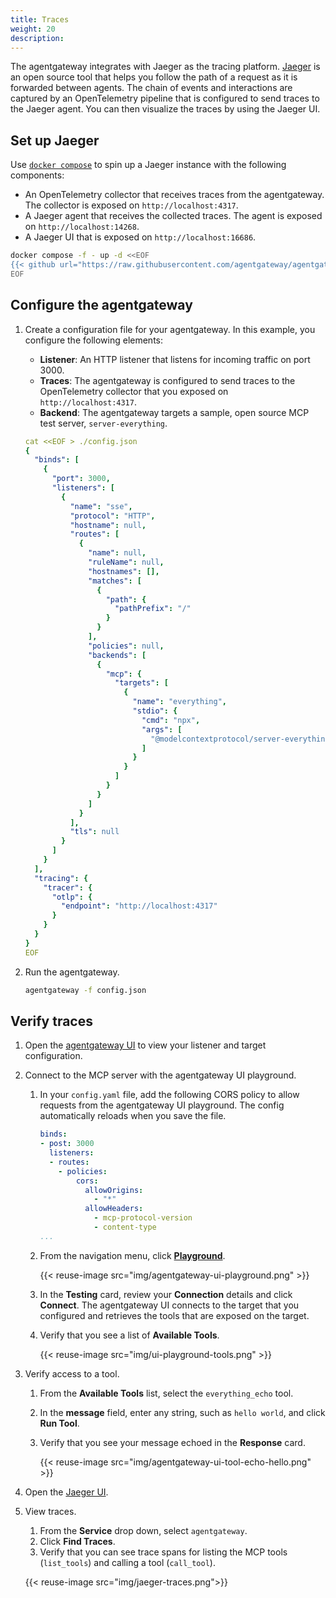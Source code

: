 ```yaml
---
title: Traces
weight: 20
description:
---
```


The agentgateway integrates with Jaeger as the tracing platform. [Jaeger](https://www.jaegertracing.io) is an open source tool that helps you follow the path of a request as it is forwarded between agents. The chain of events and interactions are captured by an OpenTelemetry pipeline that is configured to send traces to the Jaeger agent. You can then visualize the traces by using the Jaeger UI. 

## Set up Jaeger

Use [`docker compose`](https://docs.docker.com/compose/install/linux/) to spin up a Jaeger instance with the following components: 
* An OpenTelemetry collector that receives traces from the agentgateway. The collector is exposed on `http://localhost:4317`. 
* A Jaeger agent that receives the collected traces. The agent is exposed on `http://localhost:14268`. 
* A Jaeger UI that is exposed on `http://localhost:16686`. 

```sh
docker compose -f - up -d <<EOF
{{< github url="https://raw.githubusercontent.com/agentgateway/agentgateway/refs/heads/main/examples/telemetry/docker-compose.yaml" >}}
EOF
```

## Configure the agentgateway

1. Create a configuration file for your agentgateway. In this example, you configure the following elements: 
   * **Listener**: An HTTP listener that listens for incoming traffic on port 3000. 
   * **Traces**: The agentgateway is configured to send traces to the OpenTelemetry collector that you exposed on `http://localhost:4317`. 
   * **Backend**: The agentgateway targets a sample, open source MCP test server, `server-everything`. 
   ```yaml
   cat <<EOF > ./config.json
   {
     "binds": [
       {
         "port": 3000,
         "listeners": [
           {
             "name": "sse",
             "protocol": "HTTP",
             "hostname": null,
             "routes": [
               {
                 "name": null,
                 "ruleName": null,
                 "hostnames": [],
                 "matches": [
                   {
                     "path": {
                       "pathPrefix": "/"
                     }
                   }
                 ],
                 "policies": null,
                 "backends": [
                   {
                     "mcp": {
                       "targets": [
                         {
                           "name": "everything",
                           "stdio": {
                             "cmd": "npx",
                             "args": [
                               "@modelcontextprotocol/server-everything"
                             ]
                           }
                         }
                       ]
                     }
                   }
                 ]
               }
             ],
             "tls": null
           }
         ]
       }
     ],
     "tracing": {
       "tracer": {
         "otlp": {
           "endpoint": "http://localhost:4317"
         }
       }
     }
   }
   EOF
   ```

2. Run the agentgateway. 
   ```sh
   agentgateway -f config.json
   ```

## Verify traces

1. Open the [agentgateway UI](http://localhost:15000/ui/) to view your listener and target configuration.

2. Connect to the MCP server with the agentgateway UI playground. 

   1. In your `config.yaml` file, add the following CORS policy to allow requests from the agentgateway UI playground. The config automatically reloads when you save the file.
      
      ```yaml
      binds:
      - post: 3000
        listeners:
        - routes:
          - policies:
              cors:
                allowOrigins:
                  - "*"
                allowHeaders:
                  - mcp-protocol-version
                  - content-type
      ...
      ```   
   
   2. From the navigation menu, click [**Playground**](http://localhost:15000/ui/playground/).
      
      {{< reuse-image src="img/agentgateway-ui-playground.png" >}}

   3. In the **Testing** card, review your **Connection** details and click **Connect**. The agentgateway UI connects to the target that you configured and retrieves the tools that are exposed on the target. 

   4. Verify that you see a list of **Available Tools**. 
   
      {{< reuse-image src="img/ui-playground-tools.png" >}}

3. Verify access to a tool. 
   1. From the **Available Tools** list, select the `everything_echo` tool. 
   2. In the **message** field, enter any string, such as `hello world`, and click **Run Tool**. 
   3. Verify that you see your message echoed in the **Response** card. 
   
      {{< reuse-image src="img/agentgateway-ui-tool-echo-hello.png" >}}

4. Open the [Jaeger UI](http://localhost:16686). 

5. View traces. 
   1. From the **Service** drop down, select `agentgateway`. 
   2. Click **Find Traces**. 
   3. Verify that you can see trace spans for listing the MCP tools (`list_tools`) and calling a tool (`call_tool`).
   
   {{< reuse-image src="img/jaeger-traces.png">}}

<!-- TODO tags

## Add tags to traces

You can optionally enrich the traces that are captured by the agentgateway with tags. Tags are key-value pairs that can have the following format: 
* **Static key-value pair**, where the key and value do not change. For example, use `"custom-tag": "test"` to add this tag to all traces that are captured by the agentgateway. 
* **Claim-based key-value pair**, where you map the value of a specific JWT claim to a key. For example, if the username is captured in a `sub` claim in your JWT, you can map that username to a `user` tag by using the following syntax `"user": "@sub"`. 

1. Download a sample, local JWT public key file. You use this file to validate JWTs later. 
   ```sh
   https://raw.githubusercontent.com/agentgateway/agentgateway/refs/heads/main/manifests/jwt/pub-key
   ```

2. Create a configuration file for your agentgateway. In this example, you configure the following elements: 
   * **Listener**: An HTTP listener that listens for incoming traffic on port 3000. The listener requires a JWT to be present in an `Authorization` header. You use the local JWT public key file to validate the JWT. Only JWTs that include the `sub: me` claim can authenticate with the agentgateway successfully. If the request has a JWT that does not include this claim, the request is denied.
   * **Traces**: The agentgateway is configured to send traces to the OpenTelemetry collector that you exposed on `http://localhost:4317`. In addition, the agentgateway is configured to inject the `custom-tag: test` tag and to extract the `sub` claim from the JWT token and map it to the `user` tag. 
   * **Backend**: The agentgateway targets a sample, open source MCP test server, `server-everything`. 
   ```json
   cat <<EOF > ./config.json
   {
     "binds": [
       {
         "port": 3000,
         "listeners": [
           {
             "name": "sse",
             "protocol": "HTTP",
             "hostname": null,
             "routes": [
               {
                 "name": null,
                 "ruleName": null,
                 "hostnames": [],
                 "matches": [
                   {
                     "path": {
                       "pathPrefix": "/"
                     }
                   }
                 ],
                 "policies": {
                   "jwtAuth": {
                     "issuer": "me",
                     "audiences": ["me.com"],
                     "jwks": {
                       "file": "./pub-key"
                     }
                   }
                 },
                 "backends": [
                   {
                     "mcp": {
                       "targets": [
                         {
                           "name": "everything",
                           "stdio": {
                             "cmd": "npx",
                             "args": [
                               "@modelcontextprotocol/server-everything"
                             ]
                           }
                         }
                       ]
                     }
                   }
                 ]
               }
             ],
             "tls": null
           }
         ]
       }
     ],
     "tracing": {
       "tracer": {
         "otlp": {
           "endpoint": "http://localhost:4317"
         }
       },
       "tags": {
         "user": "@sub",
         "custom-tag": "test"
       }
     }
   }
   EOF
   ```

3. Run the agentgateway. 
   ```sh
   agentgateway -f config.json
   ```

4. Open the [agentgateway UI](http://localhost:15000/ui/) to view your listener and target configuration.

5. Connect to the MCP server with the agentgateway UI playground. 
   1. Go to the agentgateway UI [**Playground**](http://localhost:15000/ui/playground/).
   2. In the **Connection Settings** card, select your **Listener Endpoint**. 
   3. In the **Bearer Token** field, enter the following JWT token. The JWT token includes the `sub: me` claim that is allowed access to the `everything_echo` tool. 
      ```sh
      eyJhbGciOiJFUzI1NiIsImtpZCI6IlhoTzA2eDhKaldIMXd3a1dreWVFVXhzb29HRVdvRWRpZEVwd3lkX2htdUkiLCJ0eXAiOiJKV1QifQ.eyJhdWQiOiJtZS5jb20iLCJleHAiOjE5MDA2NTAyOTQsImlhdCI6MTc0Mjg2OTUxNywiaXNzIjoibWUiLCJqdGkiOiI3MDViYjM4MTNjN2Q3NDhlYjAyNzc5MjViZGExMjJhZmY5ZDBmYzE1MDNiOGY3YzFmY2I1NDc3MmRiZThkM2ZhIiwibmJmIjoxNzQyODY5NTE3LCJzdWIiOiJtZSJ9.cLeIaiWWMNuNlY92RiCV3k7mScNEvcVCY0WbfNWIvRFMOn_I3v-oqFhRDKapooJZLWeiNldOb8-PL4DIrBqmIQ
      ```
   4. Click **Connect**. The agentgateway UI connects to the target that you configured and retrieves the tools that are exposed on the target. 
   5. Verify that you see a list of **Available Tools**.  
   
      {{< reuse-image src="img/agentgateway-ui-tools-jwt.png" >}}

6. Select the `everything_echo` tool, enter any string in the **message** field, such as `hello world`, and click **Run Tool**. Verify that access to the tool is granted and that you see your message echoed. 
   {{< reuse-image src="img/agentgateway-ui-tool-echo-hello.png" >}}

7. Open the [Jaeger UI](http://localhost:16686). 

8. View traces. 
   1. From the **Service** drop down, select `agentgateway`. 
   2. Click **Find Traces**. 
   3. Verify that you can see trace spans for listing the MCP tools (`list_tools`) and calling a tool (`call_tool`).
   4. Expand a trace and verify that you see the `custom-tag=test` and `user=me` tags for each trace span. 
   
   {{< reuse-image src="img/jaeger-traces-tags.png">}} 

-->
